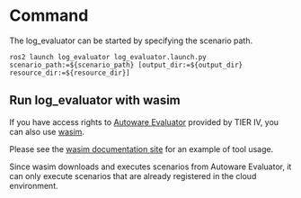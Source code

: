 # Command

The log_evaluator can be started by specifying the scenario path.

```shell
ros2 launch log_evaluator log_evaluator.launch.py scenario_path:=${scenario_path} [output_dir:=${output_dir} resource_dir:=${resource_dir}]
```

## Run log_evaluator with wasim

If you have access rights to [Autoware Evaluator](https://docs.web.auto/user-manuals/evaluator/introduction) provided by TIER IV,
you can also use [wasim](https://docs.web.auto/developers-guides/wasim/introduction).

Please see the [wasim documentation site](https://docs.web.auto/developers-guides/wasim/use-cases/run-simulations-locally/) for an example of tool usage.

Since wasim downloads and executes scenarios from Autoware Evaluator, it can only execute scenarios that are already registered in the cloud environment.
